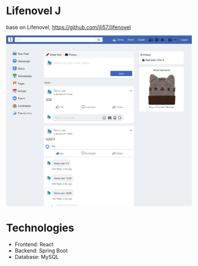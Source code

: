 # Lifenovel J
base on Lifenovel, https://github.com/jli57/lifenovel

![](https://github.com/sanstwy27/Lifenovel-J/blob/master/snapshot.jpg?raw=true)

# Technologies
- Frontend: React
- Backend: Spring Boot
- Database: MySQL
